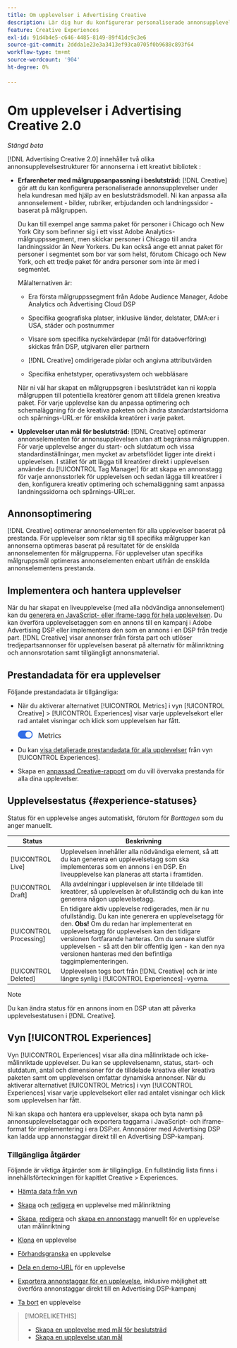 ```yaml
---
title: Om upplevelser i Advertising Creative
description: Lär dig hur du konfigurerar personaliserade annonsupplevelser och optimerar annonselement baserat på prestanda.
feature: Creative Experiences
exl-id: 91d4b4e5-c646-4485-8149-89f41dc9c3e6
source-git-commit: 2ddda1e23e3a3413ef93ca0705f0b9688c893f64
workflow-type: tm+mt
source-wordcount: '904'
ht-degree: 0%

---
```


# Om upplevelser i Advertising Creative 2.0

*Stängd beta*

[!DNL Advertising Creative 2.0] innehåller två olika annonsupplevelsestrukturer för annonserna i ett kreativt bibliotek <!-- can use a single library only -->:

* **Erfarenheter med målgruppsanpassning i beslutsträd:** [!DNL Creative] gör att du kan konfigurera personaliserade annonsupplevelser under hela kundresan med hjälp av en beslutsträdsmodell. Ni kan anpassa alla annonselement - bilder, rubriker, erbjudanden och landningssidor - baserat på målgruppen.

  Du kan till exempel ange samma paket för personer i Chicago och New York City som befinner sig i ett visst Adobe Analytics-målgruppssegment, men skickar personer i Chicago till andra landningssidor än New Yorkers. Du kan också ange ett annat paket för personer i segmentet som bor var som helst, förutom Chicago och New York, och ett tredje paket för andra personer som inte är med i segmentet.

  Målalternativen är:

   * Era första målgruppssegment från Adobe Audience Manager, Adobe Analytics och Advertising Cloud DSP

   * Specifika geografiska platser, inklusive länder, delstater, DMA:er i USA, städer och postnummer

   * Visare som specifika nyckelvärdepar (mål för dataöverföring) skickas från DSP, utgivaren eller partnern

   * [!DNL Creative] omdirigerade pixlar och angivna attributvärden

   * Specifika enhetstyper, operativsystem och webbläsare

  När ni väl har skapat en målgruppsgren i beslutsträdet kan ni koppla målgruppen till potentiella kreatörer genom att tilldela grenen kreativa paket. För varje upplevelse kan du anpassa optimering och schemaläggning för de kreativa paketen och ändra standardstartsidorna och spårnings-URL:er <!-- later: and any flexible attributes --> för enskilda kreatörer i varje paket.

* **Upplevelser utan mål för beslutsträd:** [!DNL Creative] optimerar annonselementen för annonsupplevelsen utan att begränsa målgruppen. För varje upplevelse anger du start- och slutdatum och vissa standardinställningar, men mycket av arbetsflödet ligger inte direkt i upplevelsen. I stället för att lägga till kreatörer direkt i upplevelsen använder du [!UICONTROL Tag Manager] för att skapa en annonstagg för varje annonsstorlek för upplevelsen och sedan lägga till kreatörer i den, konfigurera kreativ optimering och schemaläggning samt anpassa landningssidorna och spårnings-URL:er<!-- later: and any flexible attributes -->.

## Annonsoptimering

<!-- MORE -->
[!DNL Creative] optimerar annonselementen för alla upplevelser baserat på prestanda. För upplevelser som riktar sig till specifika målgrupper kan annonserna optimeras baserat på resultatet för de enskilda annonselementen för målgrupperna. För upplevelser utan specifika målgruppsmål optimeras annonselementen enbart utifrån de enskilda annonselementens prestanda.

## Implementera och hantera upplevelser

När du har skapat en liveupplevelse (med alla nödvändiga annonselement) kan du [generera en JavaScript- eller iframe-tagg för hela upplevelsen](experience-tag-export.md). Du kan överföra upplevelsetaggen som en annons till en kampanj i Adobe Advertising DSP eller implementera den som en annons i en DSP från tredje part. [!DNL Creative] visar annonser från första part och utlöser tredjepartsannonser för upplevelsen baserat på alternativ för målinriktning och annonsrotation samt tillgängligt annonsmaterial.

## Prestandadata för era upplevelser

Följande prestandadata är tillgängliga:

* När du aktiverar alternativet [!UICONTROL Metrics] i vyn [!UICONTROL Creative] > [!UICONTROL Experiences] visar varje upplevelsekort eller rad antalet visningar och klick som upplevelsen har fått.

  ![Metrisk, alternativ](/help/creative/assets/metrics-option.png "Metrisk, alternativ")

  <!-- insert screen shot of Metrics option?  If not, then add instructions elsewhere -->

  <!-- I don't see this as of 1/9; why only in the table view?   You can also add conversion columns in the table view. -->

* Du kan [visa detaljerade prestandadata för alla upplevelser](experience-performance-details.md) från vyn [!UICONTROL Experiences].

* Skapa en [anpassad Creative-rapport](/help/creative/report-custom-creative.md) om du vill övervaka prestanda för alla dina upplevelser.

## Upplevelsestatus {#experience-statuses}

Status för en upplevelse anges automatiskt, förutom för *Borttagen* som du anger manuellt.

| Status | Beskrivning |
| ------ | ----------- |
| [!UICONTROL Live] | Upplevelsen innehåller alla nödvändiga element, så att du kan generera en upplevelsetagg som ska implementeras som en annons i en DSP. En liveupplevelse kan planeras att starta i framtiden. |
| [!UICONTROL Draft] | Alla avdelningar i upplevelsen är inte tilldelade till kreatörer, så upplevelsen är ofullständig och du kan inte generera någon upplevelsetagg. |
| [!UICONTROL Processing] | En tidigare aktiv upplevelse redigerades, men är nu ofullständig. Du kan inte generera en upplevelsetagg för den. **Obs!** Om du redan har implementerat en upplevelsetagg för upplevelsen kan den tidigare versionen fortfarande hanteras. Om du senare slutför upplevelsen - så att den blir offentlig igen - kan den nya versionen hanteras med den befintliga taggimplementeringen. |
| [!UICONTROL Deleted] | Upplevelsen togs bort från [!DNL Creative] och är inte längre synlig i [!UICONTROL Experiences]-vyerna. |

>[!NOTE]
>
>Du kan ändra status för en annons inom en DSP utan att påverka upplevelsestatusen i [!DNL Creative].

## Vyn [!UICONTROL Experiences]

Vyn [!UICONTROL Experiences] visar alla dina målinriktade och icke-målinriktade upplevelser. Du kan se upplevelsenamn, status, start- och slutdatum, antal och dimensioner för de tilldelade kreativa eller kreativa paketen samt om upplevelsen omfattar dynamiska annonser. När du aktiverar alternativet [!UICONTROL Metrics] i vyn [!UICONTROL Experiences] visar varje upplevelsekort eller rad antalet visningar och klick som upplevelsen har fått.

Ni kan skapa och hantera era upplevelser, skapa och byta namn på annonsupplevelsetaggar och exportera taggarna i JavaScript- och iframe-format för implementering i era DSP:er. Annonsörer med Advertising DSP kan ladda upp annonstaggar direkt till en Advertising DSP-kampanj.

### Tillgängliga åtgärder

Följande är viktiga åtgärder som är tillgängliga. En fullständig lista finns i innehållsförteckningen för kapitlet Creative > Experiences.

* [Hämta data från vyn](experience-download-view.md)

* [Skapa](/help/creative/experiences/experience-create-targeting.md) och [redigera](/help/creative/experiences/experience-edit-targeting.md) en upplevelse med målinriktning

* [Skapa](/help/creative/experiences/experience-create-no-targeting.md), [redigera](/help/creative/experiences/experience-edit-no-targeting.md) och [skapa en annonstagg](/help/creative/experiences/experience-tag-create-manually.md) manuellt för en upplevelse utan målinriktning

* [Klona](experience-clone.md) en upplevelse

* [Förhandsgranska](experience-preview.md) en upplevelse

* [Dela en demo-URL](experience-share-demo-url.md) för en upplevelse

* [Exportera annonstaggar för en upplevelse](experience-tag-export.md), inklusive möjlighet att överföra annonstaggar direkt till en Advertising DSP-kampanj

* [Ta bort](experience-delete.md) en upplevelse

>[!MORELIKETHIS]
>
>* [Skapa en upplevelse med mål för beslutsträd](experience-create-targeting.md)
>* [Skapa en upplevelse utan mål](experience-create-no-targeting.md)
